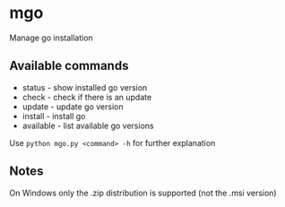 # mgo
Manage go installation

## Available commands
* status - show installed go version
* check - check if there is an update
* update - update go version
* install - install go
* available - list available go versions

Use `python mgo.py <command> -h` for further explanation

## Notes
On Windows only the .zip distribution is supported (not the .msi version)